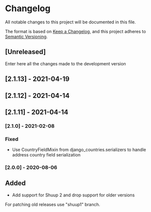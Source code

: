 # Changelog
All notable changes to this project will be documented in this file.

The format is based on [Keep a Changelog](https://keepachangelog.com/en/1.0.0/),
and this project adheres to [Semantic Versioning](https://semver.org/spec/v2.0.0.html).

## [Unreleased]

Enter here all the changes made to the development version

## [2.1.13] - 2021-04-19

## [2.1.12] - 2021-04-14

## [2.1.11] - 2021-04-14

### [2.1.0] - 2021-02-08

### Fixed

- Use CountryFieldMixin from django_countries.serializers to
  handle address country field serialization

### [2.0.0] - 2020-08-06

## Added

- Add support for Shuup 2 and drop support for older versions

For patching old releases use "shuup1" branch.
